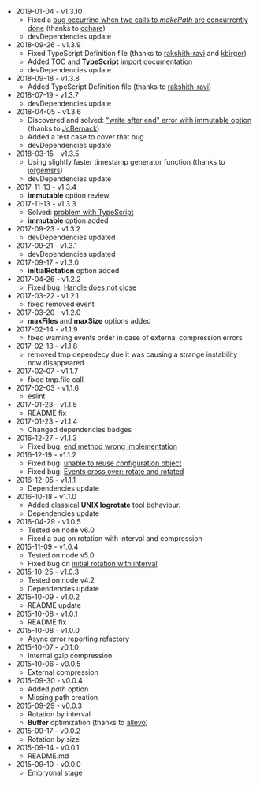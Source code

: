 - 2019-01-04 - v1.3.10
  - Fixed a [bug occurring when two calls to _makePath_ are concurrently done](https://github.com/iccicci/rotating-file-stream/pull/33) (thanks to [cchare](https://github.com/cchare))
  - devDependencies update
- 2018-09-26 - v1.3.9
  - Fixed TypeScript Definition file (thanks to [rakshith-ravi](https://www.npmjs.com/~rakshith-ravi) and [kbirger](https://www.npmjs.com/~kbirger))
  - Added TOC and **TypeScript** import documentation
  - devDependencies update
- 2018-09-18 - v1.3.8
  - Added TypeScript Definition file (thanks to [rakshith-ravi](https://www.npmjs.com/~rakshith-ravi))
- 2018-07-19 - v1.3.7
  - devDependencies update
- 2018-04-05 - v1.3.6
  - Discovered and solved: ["write after end" error with immutable option](https://github.com/iccicci/rotating-file-stream/issues/23) (thanks to [JcBernack](https://github.com/JcBernack))
  - Added a test case to cover that bug
  - devDependencies update
- 2018-03-15 - v1.3.5
  - Using slightly faster timestamp generator function (thanks to [jorgemsrs](https://github.com/jorgemsrs))
  - devDependencies update
- 2017-11-13 - v1.3.4
  - **immutable** option review
- 2017-11-13 - v1.3.3
  - Solved: [problem with TypeScript](https://github.com/iccicci/rotating-file-stream/issues/19)
  - **immutable** option added
- 2017-09-23 - v1.3.2
  - devDependencies updated
- 2017-09-21 - v1.3.1
  - devDependencies updated
- 2017-09-17 - v1.3.0
  - **initialRotation** option added
- 2017-04-26 - v1.2.2
  - Fixed bug: [Handle does not close](https://github.com/iccicci/rotating-file-stream/issues/11)
- 2017-03-22 - v1.2.1
  - fixed removed event
- 2017-03-20 - v1.2.0
  - **maxFiles** and **maxSize** options added
- 2017-02-14 - v1.1.9
  - fixed warning events order in case of external compression errors
- 2017-02-13 - v1.1.8
  - removed tmp dependecy due it was causing a strange instability now disappeared
- 2017-02-07 - v1.1.7
  - fixed tmp.file call
- 2017-02-03 - v1.1.6
  - eslint
- 2017-01-23 - v1.1.5
  - README fix
- 2017-01-23 - v1.1.4
  - Changed dependencies badges
- 2016-12-27 - v1.1.3
  - Fixed bug: [end method wrong implementation](https://github.com/iccicci/rotating-file-stream/issues/9)
- 2016-12-19 - v1.1.2
  - Fixed bug: [unable to reuse configuration object](https://github.com/iccicci/rotating-file-stream/issues/10)
  - Fixed bug: [Events cross over: rotate and rotated](https://github.com/iccicci/rotating-file-stream/issues/6)
- 2016-12-05 - v1.1.1
  - Dependencies update
- 2016-10-18 - v1.1.0
  - Added classical **UNIX logrotate** tool behaviour.
  - Dependencies update
- 2016-04-29 - v1.0.5
  - Tested on node v6.0
  - Fixed a bug on rotation with interval and compression
- 2015-11-09 - v1.0.4
  - Tested on node v5.0
  - Fixed bug on [initial rotation with interval](https://github.com/iccicci/rotating-file-stream/issues/2)
- 2015-10-25 - v1.0.3
  - Tested on node v4.2
  - Dependencies update
- 2015-10-09 - v1.0.2
  - README update
- 2015-10-08 - v1.0.1
  - README fix
- 2015-10-08 - v1.0.0
  - Async error reporting refactory
- 2015-10-07 - v0.1.0
  - Internal gzip compression
- 2015-10-06 - v0.0.5
  - External compression
- 2015-09-30 - v0.0.4
  - Added _path_ option
  - Missing path creation
- 2015-09-29 - v0.0.3
  - Rotation by interval
  - **Buffer** optimization (thanks to [allevo](https://www.npmjs.com/~allevo))
- 2015-09-17 - v0.0.2
  - Rotation by size
- 2015-09-14 - v0.0.1
  - README.md
- 2015-09-10 - v0.0.0
  - Embryonal stage
